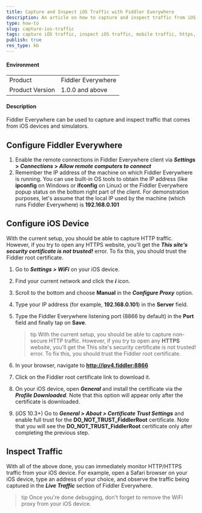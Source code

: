```yaml
---
title: Capture and Inspect iOS Traffic with Fiddler Everywhere
description: An article on how to capture and inspect traffic from iOS device while using Fiddler Everywhere
type: how-to
slug: capture-ios-traffic
tags: capture iOS traffic, inspect iOS traffic, mobile traffic, https, iOS application, Fiddler Everywhere iOS
publish: true
res_type: kb
---
```


#### Environment

|   |   |
|---|---|
| Product  | Fiddler Everywhere  |
| Product Version | 1.0.0 and above  |

#### Description

Fiddler Everywhere can be used to capture and inspect traffic that comes from iOS devices and simulators.

## Configure Fiddler Everywhere

1. Enable the remote connections in Fiddler Everywhere client via **_Settings_ > _Connections_ > _Allow remote computers to connect_**
2. Remember the IP address of the machine on which Fiddler Everywhere is running. You can use built-in OS tools to obtain the IP address (like **ipconfig** on Windows or **ifconfig** on Linux) or the Fiddler Everywhere popup status on the bottom right part of the client.
For demonstration purposes, let's assume that the local IP used by the machine (which runs Fiddler Everywhere) is **192.168.0.101**

## Configure iOS Device

With the current setup, you should be able to capture HTTP traffic. However, if you try to open any HTTPS website, you'll get the **_This site's security certificate is not trusted!_** error. To fix this, you should trust the Fiddler root certificate.


1. Go to **_Settings > WiFi_** on your iOS device.
2. Find your current network and click the **_i_** icon.
3. Scroll to the bottom and choose **Manual** in the **_Configure Proxy_** option.
4. Type your IP address (for example, **192.168.0.101**) in the **Server** field.
5. Type the Fiddler Everywhere listening port (8866 by default) in the **Port** field and finally tap on **Save**.

    >tip With the current setup, you should be able to capture non-secure HTTP traffic. However, if you try to open any **HTTPS** website, you'll get the This site's security certificate is not trusted! error. To fix this, you should trust the Fiddler root certificate.

6. In your browser, navigate to **http://ipv4.fiddler:8866**
7. Click on the Fiddler root certificate link to download it.
8. On your iOS device, open **_General_** and install the certificate via the **_Profile Downloaded_**. Note that this option will appear only after the certificate is downloaded.
9. (iOS 10.3+) Go to **_General > About > Certificate Trust Settings_** and enable full trust for the **DO_NOT_TRUST_FiddlerRoot** certificate. Note that you will see the **DO_NOT_TRUST_FiddlerRoot** certificate only after completing the previous step. 

## Inspect Traffic

With all of the above done, you can immediately monitor HTTP/HTTPS traffic from your iOS device. For example, open a Safari browser on your iOS device, type an address of your choice, and observe the traffic being captured in the **_Live Traffic_** section of Fiddler Everywhere.

>tip Once you're done debugging, don't forget to remove the WiFi proxy from your iOS device.